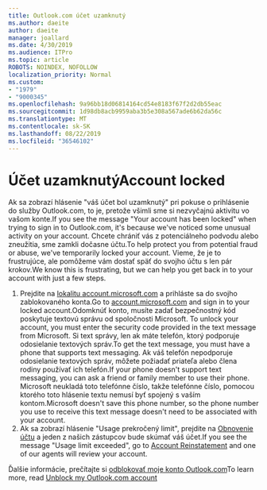 ```yaml
---
title: Outlook.com účet uzamknutý
ms.author: daeite
author: daeite
manager: joallard
ms.date: 4/30/2019
ms.audience: ITPro
ms.topic: article
ROBOTS: NOINDEX, NOFOLLOW
localization_priority: Normal
ms.custom:
- "1979"
- "9000345"
ms.openlocfilehash: 9a96bb18d06814164cd54e8183f67f2d2db55eac
ms.sourcegitcommit: 1d98db8acb9959aba3b5e308a567ade6b62da56c
ms.translationtype: MT
ms.contentlocale: sk-SK
ms.lasthandoff: 08/22/2019
ms.locfileid: "36546102"
---
```

# <a name="account-locked"></a><span data-ttu-id="cd468-102">Účet uzamknutý</span><span class="sxs-lookup"><span data-stu-id="cd468-102">Account locked</span></span>

<span data-ttu-id="cd468-103">Ak sa zobrazí hlásenie "váš účet bol uzamknutý" pri pokuse o prihlásenie do služby Outlook.com, to je, pretože všimli sme si nezvyčajnú aktivitu vo vašom konte.</span><span class="sxs-lookup"><span data-stu-id="cd468-103">If you see the message "Your account has been locked" when trying to sign in to Outlook.com, it's because we've noticed some unusual activity on your account.</span></span> <span data-ttu-id="cd468-104">Chcete chrániť vás z potenciálneho podvodu alebo zneužitia, sme zamkli dočasne účtu.</span><span class="sxs-lookup"><span data-stu-id="cd468-104">To help protect you from potential fraud or abuse, we've temporarily locked your account.</span></span> <span data-ttu-id="cd468-105">Vieme, že je to frustrujúce, ale pomôžeme vám dostať späť do svojho účtu s len pár krokov.</span><span class="sxs-lookup"><span data-stu-id="cd468-105">We know this is frustrating, but we can help you get back in to your account with just a few steps.</span></span>

1. <span data-ttu-id="cd468-106">Prejdite na [lokalitu account.microsoft.com](https://go.microsoft.com/fwlink/?linkid=2090484) a prihláste sa do svojho zablokovaného konta.</span><span class="sxs-lookup"><span data-stu-id="cd468-106">Go to [account.microsoft.com](https://go.microsoft.com/fwlink/?linkid=2090484) and sign in to your locked account.</span></span><span data-ttu-id="cd468-107">Odomknúť konto, musíte zadať bezpečnostný kód poskytuje textovú správu od spoločnosti Microsoft.</span><span class="sxs-lookup"><span data-stu-id="cd468-107"> To unlock your account, you must enter the security code provided in the text message from Microsoft.</span></span> <span data-ttu-id="cd468-108">Si text správy, len ak máte telefón, ktorý podporuje odosielanie textových správ.</span><span class="sxs-lookup"><span data-stu-id="cd468-108">To get the text message, you must have a phone that supports text messaging.</span></span> <span data-ttu-id="cd468-109">Ak váš telefón nepodporuje odosielanie textových správ, môžete požiadať priateľa alebo člena rodiny používať ich telefón.</span><span class="sxs-lookup"><span data-stu-id="cd468-109">If your phone doesn't support text messaging, you can ask a friend or family member to use their phone.</span></span> <span data-ttu-id="cd468-110">Microsoft neukladá toto telefónne číslo, takže telefónne číslo, pomocou ktorého toto hlásenie textu nemusí byť spojený s vaším kontom.</span><span class="sxs-lookup"><span data-stu-id="cd468-110">Microsoft doesn't save this phone number, so the phone number you use to receive this text message doesn't need to be associated with your account.</span></span>
2. <span data-ttu-id="cd468-111">Ak sa zobrazí hlásenie "Usage prekročený limit", prejdite na [Obnovenie účtu](https://go.microsoft.com/fwlink/?linkid=2090483) a jeden z našich zástupcov bude skúmať váš účet.</span><span class="sxs-lookup"><span data-stu-id="cd468-111">If you see the message "Usage limit exceeded", go to [Account Reinstatement](https://go.microsoft.com/fwlink/?linkid=2090483) and one of our agents will review your account.</span></span>

<span data-ttu-id="cd468-112">Ďalšie informácie, prečítajte si [odblokovať moje konto Outlook.com](https://support.office.com/article/f4ad2701-d166-4d8b-8a6a-9af2a1f8a4c4?wt.mc_id=Office_Outlook_com_Alchemy)</span><span class="sxs-lookup"><span data-stu-id="cd468-112">To learn more, read [Unblock my Outlook.com account](https://support.office.com/article/f4ad2701-d166-4d8b-8a6a-9af2a1f8a4c4?wt.mc_id=Office_Outlook_com_Alchemy)</span></span> 